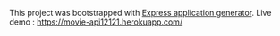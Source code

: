 This project was bootstrapped with [Express application generator](https://expressjs.com/en/starter/generator.html).
Live demo : https://movie-api12121.herokuapp.com/